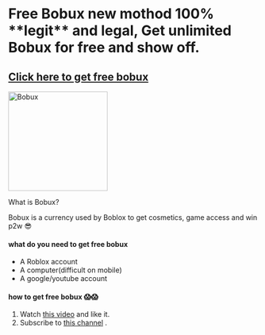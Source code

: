 
Free Bobux new mothod 100% \*\*legit\*\* and legal, Get unlimited Bobux for free and show off.
================================================================================================

[Click here to get free bobux](https://www.youtube.com/watch?v=dQw4w9WgXcQ)
---------------------------------------------------------------------------

<img src="https://bit.ly/2YbbrwR" alt="Bobux" width="200"/>

What is Bobux?

Bobux is a currency used by Boblox to get cosmetics, game access and win p2w 😎

#### what do you need to get free bobux

*   A Roblox account
*   A computer(difficult on mobile)
*   A google/youtube account

#### how to get free bobux 😱😱

1.  Watch [this video](https://www.youtube.com/watch?v=dQw4w9WgXcQ) and like it.
2.  Subscribe to [this channel](https://www.youtube.com/channel/UCuAXFkgsw1L7xaCfnd5JJOw) .
